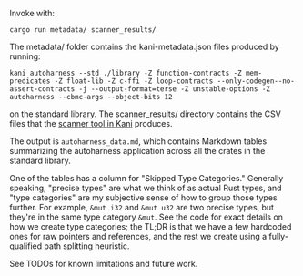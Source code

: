 Invoke with:
```
cargo run metadata/ scanner_results/
```

The metadata/ folder contains the kani-metadata.json files produced by running:

```
kani autoharness --std ./library -Z function-contracts -Z mem-predicates -Z float-lib -Z c-ffi -Z loop-contracts --only-codegen--no-assert-contracts -j --output-format=terse -Z unstable-options -Z autoharness --cbmc-args --object-bits 12
```

on the standard library. The scanner_results/ directory contains the CSV files that the [scanner tool in Kani](https://github.com/model-checking/kani/tree/main/tools/scanner) produces.

The output is `autoharness_data.md`, which contains Markdown tables summarizing the autoharness application across all the crates in the standard library.

One of the tables has a column for "Skipped Type Categories." Generally speaking, "precise types" are what we think of as actual Rust types, and "type categories" are my subjective sense of how to group those types further. For example, `&mut i32` and `&mut u32` are two precise types, but they're in the same type category `&mut`. See the code for exact details on how we create type categories; the TL;DR is that we have a few hardcoded ones for raw pointers and references, and the rest we create using a fully-qualified path splitting heuristic.

See TODOs for known limitations and future work.